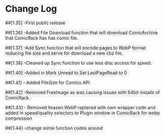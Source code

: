 ﻿# Change Log

##[1.35]
	-First public release

##[1.36]
	-Added File Download function that will download ComicArchive that ComicRack has has comic file.

##[1.37]
	-Add Sync function that will encode pages to WebP format reducing file size and serve for download a new
	cbz file.

##[1.38]
	-Cleaned up Sync function to use less disc access for speed.

##[1.40]
	-Added in Mark Unread to Set LastPageRead to 0

##[1.41]
	- Added FileSize for Comics API

##[1.42]
	-Removed FreeImage as was causing issues with 64bit installs of ComicRack.

##[1.43]
	- Removed Imazen.WebP replaced with own wrapper code and added in speed/quality selectors  to Plugin window 
	  in ComicRack for webp compression

##[1.44]
	-change some function codes around